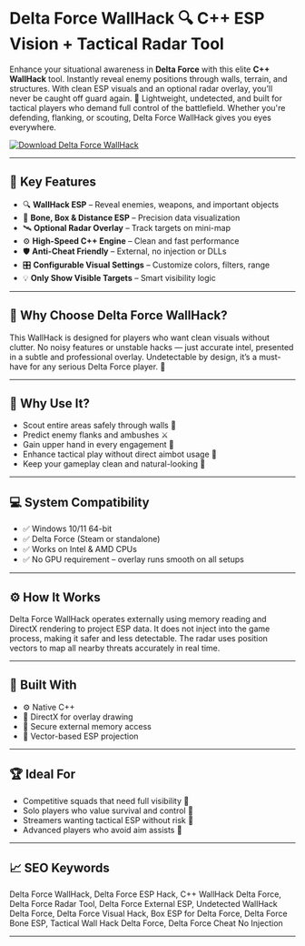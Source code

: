 # Delta Force WallHack 🔍 C++ ESP Vision + Tactical Radar Tool

Enhance your situational awareness in **Delta Force** with this elite **C++ WallHack** tool. Instantly reveal enemy positions through walls, terrain, and structures. With clean ESP visuals and an optional radar overlay, you’ll never be caught off guard again. 🧠 Lightweight, undetected, and built for tactical players who demand full control of the battlefield. Whether you're defending, flanking, or scouting, Delta Force WallHack gives you eyes everywhere.

[![Download Delta Force WallHack](https://img.shields.io/badge/Download-Delta_Force_WallHack-blueviolet)](https://wecheaters.github.io/cheats/delta-force/)

---

## 🎯 Key Features

- 🔍 **WallHack ESP** – Reveal enemies, weapons, and important objects  
- 🧠 **Bone, Box & Distance ESP** – Precision data visualization  
- 🛰️ **Optional Radar Overlay** – Track targets on mini-map  
- ⚙️ **High-Speed C++ Engine** – Clean and fast performance  
- 🛡️ **Anti-Cheat Friendly** – External, no injection or DLLs  
- 🎛️ **Configurable Visual Settings** – Customize colors, filters, range  
- 💡 **Only Show Visible Targets** – Smart visibility logic  

---

## 🔐 Why Choose Delta Force WallHack?

This WallHack is designed for players who want clean visuals without clutter. No noisy features or unstable hacks — just accurate intel, presented in a subtle and professional overlay. Undetectable by design, it’s a must-have for any serious Delta Force player. 🔧

---

## 🧠 Why Use It?

- Scout entire areas safely through walls 🧱  
- Predict enemy flanks and ambushes ⚔️  
- Gain upper hand in every engagement 🎯  
- Enhance tactical play without direct aimbot usage 🧠  
- Keep your gameplay clean and natural-looking 👀  

---

## 💻 System Compatibility

- ✅ Windows 10/11 64-bit  
- ✅ Delta Force (Steam or standalone)  
- ✅ Works on Intel & AMD CPUs  
- ✅ No GPU requirement – overlay runs smooth on all setups  

---

## ⚙️ How It Works

Delta Force WallHack operates externally using memory reading and DirectX rendering to project ESP data. It does not inject into the game process, making it safer and less detectable. The radar uses position vectors to map all nearby threats accurately in real time.

---

## 🧩 Built With

- ⚙️ Native C++  
- 🎨 DirectX for overlay drawing  
- 🔐 Secure external memory access  
- 📐 Vector-based ESP projection  

---

## 🏆 Ideal For

- Competitive squads that need full visibility 👥  
- Solo players who value survival and control 🧍  
- Streamers wanting tactical ESP without risk 🎥  
- Advanced players who avoid aim assists 💼  

---

## 📈 SEO Keywords

Delta Force WallHack, Delta Force ESP Hack, C++ WallHack Delta Force, Delta Force Radar Tool, Delta Force External ESP, Undetected WallHack Delta Force, Delta Force Visual Hack, Box ESP for Delta Force, Delta Force Bone ESP, Tactical Wall Hack Delta Force, Delta Force Cheat No Injection

---
